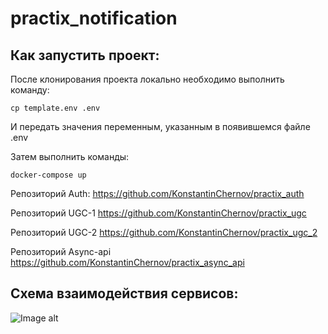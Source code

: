 # practix_notification

## Как запустить проект:

После клонирования проекта локально необходимо выполнить команду:
```
cp template.env .env
```
И передать значения переменным, указанным в появившемся файле .env

Затем выполнить команды:
```
docker-compose up
```

Репозиторий Auth:
https://github.com/KonstantinChernov/practix_auth

Репозиторий UGC-1
https://github.com/KonstantinChernov/practix_ugc

Репозиторий UGC-2
https://github.com/KonstantinChernov/practix_ugc_2

Репозиторий Async-api
https://github.com/KonstantinChernov/practix_async_api



## Схема взаимодействия сервисов:
![Image alt](https://ibb.co/YQPSfsW)
